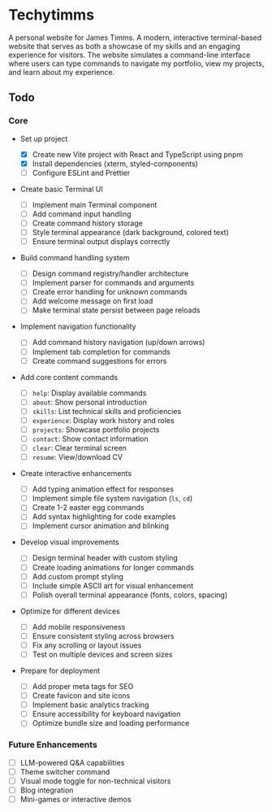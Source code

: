 # Techytimms

A personal website for James Timms. A modern, interactive terminal-based website that serves as both a showcase of my skills and an engaging experience for visitors. The website simulates a command-line interface where users can type commands to navigate my portfolio, view my projects, and learn about my experience.

## Todo

### Core

- Set up project

  - [x] Create new Vite project with React and TypeScript using pnpm
  - [x] Install dependencies (xterm, styled-components)
  - [ ] Configure ESLint and Prettier

- Create basic Terminal UI

  - [ ] Implement main Terminal component
  - [ ] Add command input handling
  - [ ] Create command history storage
  - [ ] Style terminal appearance (dark background, colored text)
  - [ ] Ensure terminal output displays correctly

- Build command handling system

  - [ ] Design command registry/handler architecture
  - [ ] Implement parser for commands and arguments
  - [ ] Create error handling for unknown commands
  - [ ] Add welcome message on first load
  - [ ] Make terminal state persist between page reloads

- Implement navigation functionality

  - [ ] Add command history navigation (up/down arrows)
  - [ ] Implement tab completion for commands
  - [ ] Create command suggestions for errors

- Add core content commands

  - [ ] `help`: Display available commands
  - [ ] `about`: Show personal introduction
  - [ ] `skills`: List technical skills and proficiencies
  - [ ] `experience`: Display work history and roles
  - [ ] `projects`: Showcase portfolio projects
  - [ ] `contact`: Show contact information
  - [ ] `clear`: Clear terminal screen
  - [ ] `resume`: View/download CV

- Create interactive enhancements

  - [ ] Add typing animation effect for responses
  - [ ] Implement simple file system navigation (`ls`, `cd`)
  - [ ] Create 1-2 easter egg commands
  - [ ] Add syntax highlighting for code examples
  - [ ] Implement cursor animation and blinking

- Develop visual improvements

  - [ ] Design terminal header with custom styling
  - [ ] Create loading animations for longer commands
  - [ ] Add custom prompt styling
  - [ ] Include simple ASCII art for visual enhancement
  - [ ] Polish overall terminal appearance (fonts, colors, spacing)

- Optimize for different devices

  - [ ] Add mobile responsiveness
  - [ ] Ensure consistent styling across browsers
  - [ ] Fix any scrolling or layout issues
  - [ ] Test on multiple devices and screen sizes

- Prepare for deployment

  - [ ] Add proper meta tags for SEO
  - [ ] Create favicon and site icons
  - [ ] Implement basic analytics tracking
  - [ ] Ensure accessibility for keyboard navigation
  - [ ] Optimize bundle size and loading performance

### Future Enhancements

- [ ] LLM-powered Q&A capabilities
- [ ] Theme switcher command
- [ ] Visual mode toggle for non-technical visitors
- [ ] Blog integration
- [ ] Mini-games or interactive demos
